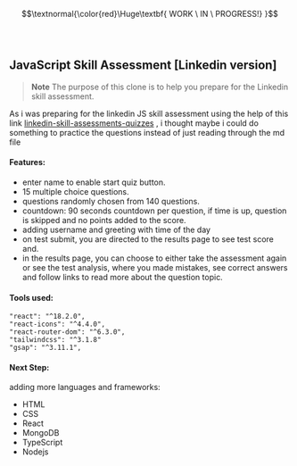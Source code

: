 <!---
https://en.wikibooks.org/wiki/LaTeX/Fonts
-->
$$\textnormal{\color{red}\Huge\textbf{ WORK \ IN \ PROGRESS!} }$$  
<br />

## JavaScript Skill Assessment [Linkedin version]

> __Note__ The purpose of this clone is to help you prepare for the Linkedin skill assessment.

As i was preparing for the linkedin JS skill assessment using the help of this link [linkedin-skill-assessments-quizzes](https://ebazhanov.github.io/linkedin-skill-assessments-quizzes/javascript/javascript-quiz.html) , i thought maybe i could do something to practice the questions instead of just reading through the md file

#### Features:
- enter name to enable start quiz button.
- 15 multiple choice questions.
- questions randomly chosen from 140 questions.
- countdown: 90 seconds countdown per question, if time is up, question is skipped and no points added to the score.
- adding username and greeting with time of the day
- on test submit, you are directed to the results page to see test score and.
- in the results page, you can choose to either take the assessment again or see the test analysis, where you made mistakes, see correct answers and follow links to read more about the question topic.


#### Tools used:
```
"react": "^18.2.0",
"react-icons": "^4.4.0",
"react-router-dom": "^6.3.0",
"tailwindcss": "^3.1.8"
"gsap": "^3.11.1",
```

#### Next Step:
adding more languages and frameworks:
- HTML
- CSS
- React
- MongoDB
- TypeScript
- Nodejs
